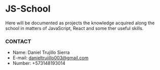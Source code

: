 # JS-School
Here will be documented as projects the knowledge acquired along the school in matters of JavaScript, React and some ther useful skills.

### CONTACT
* Name: Daniel Trujillo Sierra
* E-mail: danieltrujillo003@gmail.com
* Number: +573148193014

